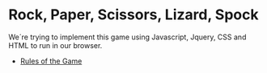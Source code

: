 Rock, Paper, Scissors, Lizard, Spock
===
We´re trying to implement this game using Javascript, Jquery, CSS and HTML to run in our browser.
- [Rules of the Game]

[Rules of the Game]:https://en.wikipedia.org/wiki/Rock-paper-scissors-lizard-spock
